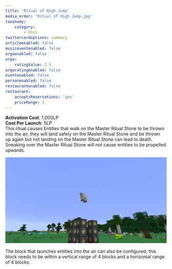 ```yaml
---
title: 'Ritual of High Jump'
media_order: 'Ritual of High Jump.jpg'
taxonomy:
    category:
        - docs
twittercardoptions: summary
articleenabled: false
musiceventenabled: false
orgaenabled: false
orga:
    ratingValue: 2.5
orgaratingenabled: false
eventenabled: false
personenabled: false
restaurantenabled: false
restaurant:
    acceptsReservations: 'yes'
    priceRange: $
---
```


**Activation Cost**: 1,000LP  
**Cost Per Launch**: 5LP  
This ritual causes Entities that walk on the Master Ritual Stone to be thrown into the air, they will land safely on the Master Ritual Stone and be thrown up again but not landing on the Master Ritual Stone can lead to death. Sneaking over the Master Ritual Stone will not cause entities to be propelled upwards.

![](Ritual%20of%20High%20Jump.jpg)

The block that launches entities into the air can also be configured, this block needs to be within a vertical range of 4 blocks and a horizontal range of 4 blocks.